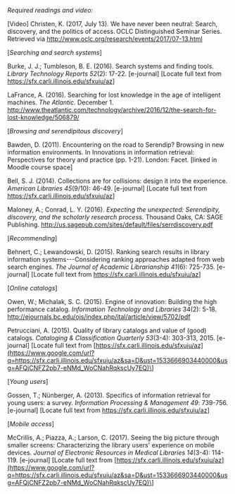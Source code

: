 *Required readings and video:*

\[Video\] Christen, K. (2017, July 13). We have never been neutral:
Search, discovery, and the politics of access. OCLC Distinguished
Seminar Series. Retrieved via
<http://www.oclc.org/research/events/2017/07-13.html>

[_Searching and search systems_]

Burke, J. J.; Tumbleson, B. E. (2016). Search systems and finding tools.
*Library Technology Reports 52*(2): 17-22. \[e-journal\] \[Locate full
text from <https://sfx.carli.illinois.edu/sfxuiu/az>\]

LaFrance, A. (2016). Searching for lost knowledge in the age of
intelligent machines. *The Atlantic.* December 1.
<http://www.theatlantic.com/technology/archive/2016/12/the-search-for-lost-knowledge/506879/>

[_Browsing and serendipitous discovery_]

Bawden, D. (2011). Encountering on the road to Serendip? Browsing in new
information environments. In Innovations in information retrieval:
Perspectives for theory and practice (pp. 1-21). London: Facet. \[linked
in Moodle course space\]

Bell, S. J. (2014). Collections are for collisions: design it into the
experience. *American Libraries* *45*(9/10): 46-49.
\[e-journal\] \[Locate full text from
<https://sfx.carli.illinois.edu/sfxuiu/az>\]

Maloney, A.; Conrad, L. Y. (2016). *Expecting the unexpected:
Serendipity, discovery, and the scholarly research process.* Thousand
Oaks, CA: SAGE Publishing.
<http://us.sagepub.com/sites/default/files/serrdiscovery.pdf>

[_Recommending_]

Behnert, C.; Lewandowski, D. (2015). Ranking search results in library
information systems---Considering ranking approaches adapted from web
search engines. *The Journal of Academic Librarianship 41*(6): 725-735.
\[e-journal\] \[Locate full text from
<https://sfx.carli.illinois.edu/sfxuiu/az>\]

[_Online catalogs_]

Owen, W.; Michalak, S. C. (2015). Engine of innovation: Building the
high performance catalog. *Information Technology and Libraries* 34(2):
5-18. <http://ejournals.bc.edu/ojs/index.php/ital/article/view/5702/pdf>

Petrucciani, A. (2015). Quality of library catalogs and value of (good)
catalogs. *Cataloging & Classification Quarterly* *53*(3-4): 303-313,
2015. \[e-journal\] \[Locate full text from
[https://sfx.carli.illinois.edu/sfxuiu/az](https://www.google.com/url?q=https://sfx.carli.illinois.edu/sfxuiu/az&sa=D&ust=1533666903440000&usg=AFQjCNFZ2pb7-eNMd_WoCNahRqkscUy7EQ)\]

[_Young users_]

Gossen, T.; Nünberger, A. (2013). Specifics of information retrieval for
young users: a survey. *Information Processing & Management* *49*:
739-756. \[e-journal\] \[Locate full text from
<https://sfx.carli.illinois.edu/sfxuiu/az>\]

[_Mobile access_]

McCrillis, A.; Piazza, A.; Larson, C. (2017). Seeing the big picture
through smaller screens: Characterizing the library users' experience on
mobile devices. *Journal of Electronic Resources in Medical Libraries*
*14*(3-4): 114-119. \[e-journal\] \[Locate full text from
[https://sfx.carli.illinois.edu/sfxuiu/az](https://www.google.com/url?q=https://sfx.carli.illinois.edu/sfxuiu/az&sa=D&ust=1533666903440000&usg=AFQjCNFZ2pb7-eNMd_WoCNahRqkscUy7EQ)\]
